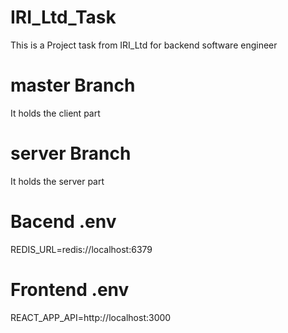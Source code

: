 # IRI_Ltd_Task
This is a Project task from IRI_Ltd for backend software engineer
# master Branch
It holds the client part


# server Branch
It holds the server part

# Bacend .env
REDIS_URL=redis://localhost:6379

# Frontend .env
REACT_APP_API=http://localhost:3000
